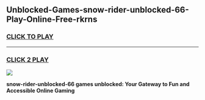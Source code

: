 
## Unblocked-Games-snow-rider-unblocked-66-Play-Online-Free-rkrns
<h3>
<a href="https://premium76.site?title=snow-rider-unblocked-66&ref=26A">CLICK TO PLAY</a></h3>
<hr>

<h3>
<a href="https://premium76.site?title=snow-rider-unblocked-66&ref=26A">CLICK 2 PLAY</a>
  
</h3>

<a href="https://premium76.site?title=snow-rider-unblocked-66&ref=26A"><img src="https://clearcache.store/games.png"></a>


**snow-rider-unblocked-66 games unblocked: Your Gateway to Fun and Accessible Online Gaming**

